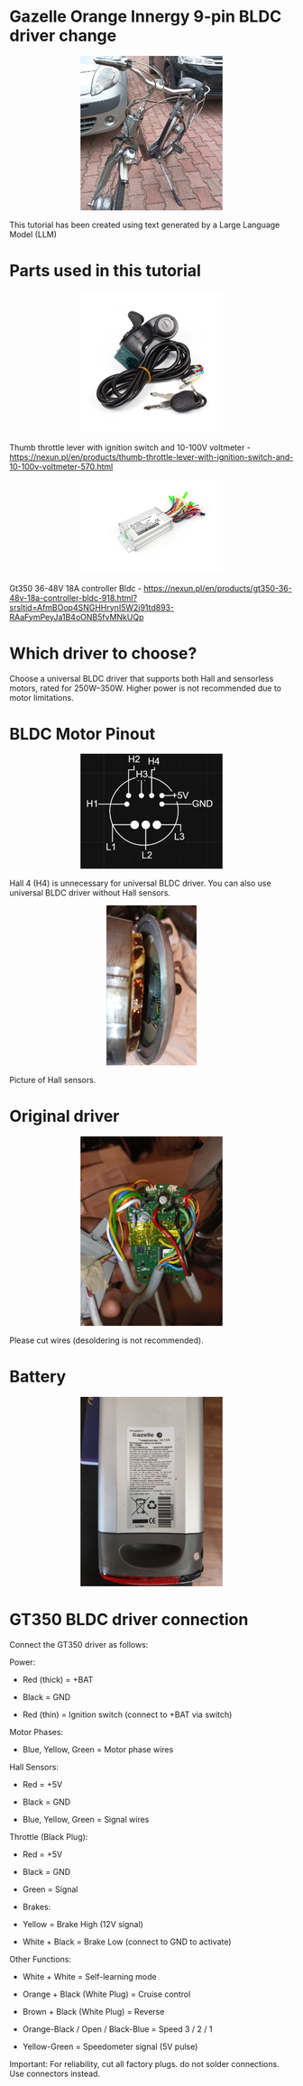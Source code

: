 
# Gazelle Orange Innergy 9-pin BLDC driver change


<p align="center">
  <img src="https://github.com/sailor-elite/Gazelle_Innergy_Orange_DRIVER_CHANGE_Tutorial/blob/main/data/final.jpg" width="50%" height="50%"/>
</p>


This tutorial has been created using text generated by a Large Language Model (LLM)

# Parts used in this tutorial
<p align="center">
  <img src="https://github.com/sailor-elite/Gazelle_Innergy_Orange_DRIVER_CHANGE_Tutorial/blob/main/data/thumb_throttle.webp" width="50%" height="50%"/>
</p>

Thumb throttle lever with ignition switch and 10-100V voltmeter - https://nexun.pl/en/products/thumb-throttle-lever-with-ignition-switch-and-10-100v-voltmeter-570.html

<p align="center">
  <img src="https://github.com/sailor-elite/Gazelle_Innergy_Orange_DRIVER_CHANGE_Tutorial/blob/main/data/gt350.webp" width="50%" height="50%"/>
</p>

Gt350 36-48V 18A controller Bldc - 
https://nexun.pl/en/products/gt350-36-48v-18a-controller-bldc-918.html?srsltid=AfmBOop4SNGHHrynI5W2j91td893-RAaFymPeyJa1B4oONB5fvMNkUQp


# Which driver to choose?

Choose a universal BLDC driver that supports both Hall and sensorless motors, rated for 250W–350W. Higher power is not recommended due to motor limitations.

# BLDC Motor Pinout

<p align="center">
  <img src="https://github.com/sailor-elite/Gazelle_Innergy_Orange_DRIVER_CHANGE_Tutorial/blob/main/data/Motor-Connector.png" width="50%" height="50%"/>
</p>

Hall 4 (H4) is unnecessary for universal BLDC driver. You can also use universal BLDC driver without Hall sensors.

<p align="center">
  <img src="data/hall_sensor.jpg" width="160" height="284.4"/>
</p>
Picture of Hall sensors.


# Original driver

<p align="center">
  <img src="https://github.com/sailor-elite/Gazelle_Innergy_Orange_DRIVER_CHANGE_Tutorial/blob/main/data/Original_driver.jpg" width="50%" height="50%"/>
</p>

Please cut wires (desoldering is not recommended). 

# Battery

<p align="center">
  <img src="https://github.com/sailor-elite/Gazelle_Innergy_Orange_DRIVER_CHANGE_Tutorial/blob/main/data/battery.jpg" width="50%" height="50%"/>
</p>



# GT350 BLDC driver connection

Connect the GT350 driver as follows:

Power:

- Red (thick) = +BAT

- Black = GND

- Red (thin) = Ignition switch (connect to +BAT via switch)

Motor Phases:

- Blue, Yellow, Green = Motor phase wires

Hall Sensors:

- Red = +5V

- Black = GND

- Blue, Yellow, Green = Signal wires

Throttle (Black Plug):

- Red = +5V

- Black = GND

- Green = Signal

- Brakes:

- Yellow = Brake High (12V signal)

- White + Black = Brake Low (connect to GND to activate)

Other Functions:

- White + White = Self-learning mode

- Orange + Black (White Plug) = Cruise control

- Brown + Black (White Plug) = Reverse

- Orange-Black / Open / Black-Blue = Speed 3 / 2 / 1

- Yellow-Green = Speedometer signal (5V pulse)

Important: For reliability, cut all factory plugs. do not solder connections. Use connectors instead.

